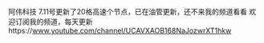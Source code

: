 阿伟科技
7.11号更新了20格高速个节点，已在油管更新，还不来我的频道看看
欢迎订阅我的频道，每天更新https://www.youtube.com/channel/UCAVXAOB168NaJozwrXT1hkw
   
   
